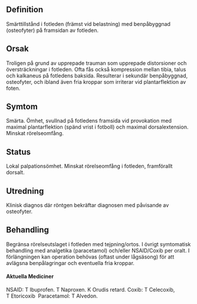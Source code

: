 ## Definition

Smärttillstånd i fotleden (främst vid belastning) med benpåbyggnad (osteofyter) på framsidan av fotleden.

## Orsak

Troligen på grund av upprepade trauman som upprepade distorsioner och översträckningar i fotleden. Ofta fås också kompression mellan tibia, talus och kalkaneus på fotledens baksida. Resulterar i sekundär benpåbyggnad, osteofyter, och ibland även fria kroppar som irriterar vid plantarflektion av foten.

## Symtom

Smärta. Ömhet, svullnad på fotledens framsida vid provokation med maximal plantarflektion (spänd vrist i fotboll) och maximal dorsalextension. Minskat rörelseomfång.

## Status

Lokal palpationsömhet. Minskat rörelseomfång i fotleden, framförallt dorsalt.

## Utredning

Klinisk diagnos där röntgen bekräftar diagnosen med påvisande av osteofyter.

## Behandling

Begränsa rörelseutslaget i fotleden med tejpning/ortos. I övrigt symtomatisk behandling med analgetika (paracetamol) och/eller NSAID/Coxib per oralt. I förlängningen kan operation behövas (oftast under lågsäsong) för att avlägsna benpålagringar och eventuella fria kroppar.

#### Aktuella Mediciner

NSAID: T Ibuprofen. T Naproxen. K Orudis retard.
Coxib: T Celecoxib, T Etoricoxib 
Paracetamol: T Alvedon.

